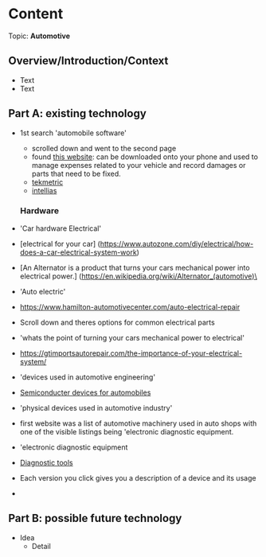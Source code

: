 # Content
Topic: **Automotive**

## Overview/Introduction/Context
* Text
* Text

## Part A: existing technology
* 1st search 'automobile software'
   * scrolled down and went to the second page
   * found [this website](https://ari.app/): can be downloaded onto your phone and used to manage expenses related to your vehicle and record damages or parts that need to be fixed.
  * [tekmetric](https://www.tekmetric.com/)
  * [intellias](https://intellias.com/automotive/)
 
   ### Hardware
* 'Car hardware Electrical'
* [electrical for your car] (https://www.autozone.com/diy/electrical/how-does-a-car-electrical-system-work)
* [An Alternator is a product that turns your cars mechanical power into electrical power.] (https://en.wikipedia.org/wiki/Alternator_(automotive)\
* 'Auto electric'
* https://www.hamilton-automotivecenter.com/auto-electrical-repair
* Scroll down and theres options for common electrical parts
* 'whats the point of turning your cars mechanical power to electrical'
* https://gtimportsautorepair.com/the-importance-of-your-electrical-system/
* 'devices used in automotive engineering'
* [Semiconducter devices for automobiles](https://www.advancedmanufacturing.org/manufacturing-engineering/semiconductor-devices-for-automobiles/article_2c866e98-0618-11ef-bc36-934710c8a1c3.html)
* 'physical devices used in automotive industry'
* first website was a list of automotive machinery used in auto shops with one of the visible listings being 'electronic  diagnostic equipment.
* 'electronic diagnostic equipment
* [Diagnostic tools](https://autel.us/product-category/diagnostic-tools/)
* Each version you click gives you a description of a device and its usage
* 
## Part B: possible future technology
* Idea
  * Detail
